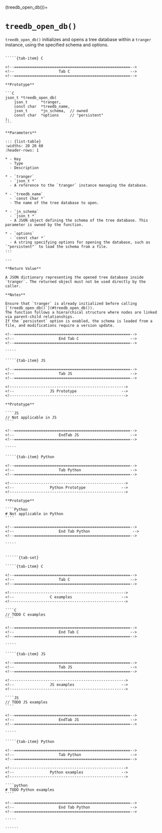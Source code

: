 <!-- ============================================================== -->
(treedb_open_db())=
# `treedb_open_db()`
<!-- ============================================================== -->

`treedb_open_db()` initializes and opens a tree database within a `tranger` instance, using the specified schema and options.

<!------------------------------------------------------------>
<!--                    Prototypes                          -->
<!------------------------------------------------------------>

``````{tab-set}

`````{tab-item} C

<!--====================================================-->
<!--                    Tab C                           -->
<!--====================================================-->

**Prototype**

```C
json_t *treedb_open_db(
    json_t      *tranger,
    const char  *treedb_name,
    json_t      *jn_schema,  // owned
    const char  *options     // "persistent"
);
```

**Parameters**

::: {list-table}
:widths: 20 20 60
:header-rows: 1

* - Key
  - Type
  - Description

* - `tranger`
  - `json_t *`
  - A reference to the `tranger` instance managing the database.

* - `treedb_name`
  - `const char *`
  - The name of the tree database to open.

* - `jn_schema`
  - `json_t *`
  - A JSON object defining the schema of the tree database. This parameter is owned by the function.

* - `options`
  - `const char *`
  - A string specifying options for opening the database, such as `"persistent"` to load the schema from a file.
:::

---

**Return Value**

A JSON dictionary representing the opened tree database inside `tranger`. The returned object must not be used directly by the caller.

**Notes**

Ensure that `tranger` is already initialized before calling [`treedb_open_db()`](#treedb_open_db()).
The function follows a hierarchical structure where nodes are linked via parent-child relationships.
If the `persistent` option is enabled, the schema is loaded from a file, and modifications require a version update.

<!--====================================================-->
<!--                    End Tab C                       -->
<!--====================================================-->

`````

`````{tab-item} JS

<!--====================================================-->
<!--                    Tab JS                          -->
<!--====================================================-->

<!---------------------------------------------------->
<!--                JS Prototype                    -->
<!---------------------------------------------------->

**Prototype**

````JS
// Not applicable in JS
````

<!--====================================================-->
<!--                    EndTab JS                       -->
<!--====================================================-->

`````

`````{tab-item} Python

<!--====================================================-->
<!--                    Tab Python                      -->
<!--====================================================-->

<!---------------------------------------------------->
<!--                Python Prototype                -->
<!---------------------------------------------------->

**Prototype**

````Python
# Not applicable in Python
````

<!--====================================================-->
<!--                    End Tab Python                   -->
<!--====================================================-->

`````

``````

<!------------------------------------------------------------>
<!--                    Examples                            -->
<!------------------------------------------------------------>

```````{dropdown} Examples

``````{tab-set}

`````{tab-item} C

<!--====================================================-->
<!--                    Tab C                           -->
<!--====================================================-->

<!---------------------------------------------------->
<!--                C examples                      -->
<!---------------------------------------------------->

````C
// TODO C examples
````

<!--====================================================-->
<!--                    End Tab C                       -->
<!--====================================================-->

`````

`````{tab-item} JS

<!--====================================================-->
<!--                    Tab JS                          -->
<!--====================================================-->

<!---------------------------------------------------->
<!--                JS examples                     -->
<!---------------------------------------------------->

````JS
// TODO JS examples
````

<!--====================================================-->
<!--                    EndTab JS                       -->
<!--====================================================-->

`````

`````{tab-item} Python

<!--====================================================-->
<!--                    Tab Python                      -->
<!--====================================================-->

<!---------------------------------------------------->
<!--                Python examples                 -->
<!---------------------------------------------------->

````python
# TODO Python examples
````

<!--====================================================-->
<!--                    End Tab Python                  -->
<!--====================================================-->

`````

``````

```````

